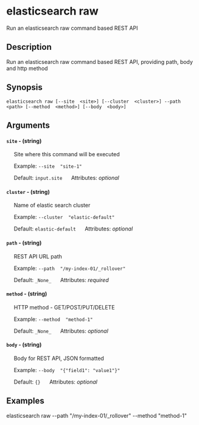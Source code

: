 # elasticsearch raw

Run an elasticsearch raw command based REST API

## Description

Run an elasticsearch raw command based REST API, providing path, body and http method

## Synopsis

`elasticsearch raw [--site  <site>] [--cluster  <cluster>] --path  <path> [--method  <method>] [--body  <body>]`

## Arguments


#### `site` - (string)

&nbsp;&nbsp;&nbsp;&nbsp; Site where this command will be executed  

&nbsp;&nbsp;&nbsp;&nbsp; Example:  `--site  "site-1"`

&nbsp;&nbsp;&nbsp;&nbsp; Default: `input.site`
&nbsp;&nbsp;&nbsp;&nbsp; Attributes: _optional_  


#### `cluster` - (string)

&nbsp;&nbsp;&nbsp;&nbsp; Name of elastic search cluster  

&nbsp;&nbsp;&nbsp;&nbsp; Example:  `--cluster  "elastic-default"`

&nbsp;&nbsp;&nbsp;&nbsp; Default: `elastic-default`
&nbsp;&nbsp;&nbsp;&nbsp; Attributes: _optional_  


#### `path` - (string)

&nbsp;&nbsp;&nbsp;&nbsp; REST API URL path  

&nbsp;&nbsp;&nbsp;&nbsp; Example:  `--path  "/my-index-01/_rollover"`

&nbsp;&nbsp;&nbsp;&nbsp; Default: `_None_`
&nbsp;&nbsp;&nbsp;&nbsp; Attributes: _required_  


#### `method` - (string)

&nbsp;&nbsp;&nbsp;&nbsp; HTTP method - GET/POST/PUT/DELETE  

&nbsp;&nbsp;&nbsp;&nbsp; Example:  `--method  "method-1"`

&nbsp;&nbsp;&nbsp;&nbsp; Default: `_None_`
&nbsp;&nbsp;&nbsp;&nbsp; Attributes: _optional_  


#### `body` - (string)

&nbsp;&nbsp;&nbsp;&nbsp; Body for REST API, JSON formatted  

&nbsp;&nbsp;&nbsp;&nbsp; Example:  `--body  "{"field1": "value1"}"`

&nbsp;&nbsp;&nbsp;&nbsp; Default: `{}`
&nbsp;&nbsp;&nbsp;&nbsp; Attributes: _optional_  



## Examples

elasticsearch raw --path  "/my-index-01/_rollover" --method  "method-1"
